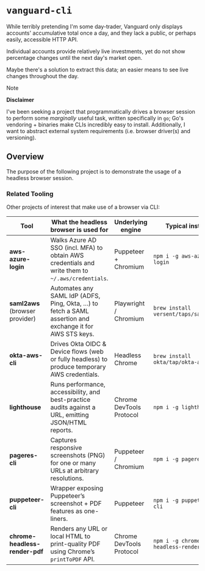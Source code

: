# `vanguard-cli`

While terribly pretending I'm some day-trader, Vanguard only displays accounts' accumulative total once a day, and they
lack a public, or perhaps easily, accessible HTTP API.

Individual accounts provide relatively live investments, yet do not show percentage changes until the next day's market open.

Maybe there's a solution to extract this data; an easier means to see live changes throughout the day.

> [!NOTE]
> **Disclaimer**
>
> I've been seeking a project that programmatically drives a browser session to perform some *marginally* useful task, written specifically in `go`; Go's
> vendoring + binaries make CLIs incredibly easy to install. Additionally, I want to abstract external system requirements (i.e. browser driver(s) and versioning).

## Overview

The purpose of the following project is to demonstrate the usage of a headless browser session.

### Related Tooling

Other projects of interest that make use of a browser via CLI:

| Tool                            | What the headless browser is used for                                                                    | Underlying engine        | Typical install                       |
|---------------------------------|----------------------------------------------------------------------------------------------------------|--------------------------|---------------------------------------|
| **aws-azure-login**             | Walks Azure AD SSO (incl. MFA) to obtain AWS credentials and write them to `~/.aws/credentials`.         | Puppeteer + Chromium     | `npm i -g aws-azure-login`            |
| **saml2aws** (browser provider) | Automates any SAML IdP (ADFS, Ping, Okta, …) to fetch a SAML assertion and exchange it for AWS STS keys. | Playwright / Chromium    | `brew install versent/taps/saml2aws`  |
| **okta-aws-cli**                | Drives Okta OIDC & Device flows (web or fully headless) to produce temporary AWS credentials.            | Headless Chrome          | `brew install okta/tap/okta-aws-cli`  |
| **lighthouse**                  | Runs performance, accessibility, and best-practice audits against a URL, emitting JSON/HTML reports.     | Chrome DevTools Protocol | `npm i -g lighthouse`                 |
| **pageres-cli**                 | Captures responsive screenshots (PNG) for one or many URLs at arbitrary resolutions.                     | Puppeteer / Chromium     | `npm i -g pageres-cli`                |
| **puppeteer-cli**               | Wrapper exposing Puppeteer’s screenshot + PDF features as one-liners.                                    | Puppeteer                | `npm i -g puppeteer-cli`              |
| **chrome-headless-render-pdf**  | Renders any URL or local HTML to print-quality PDF using Chrome’s `printToPDF` API.                      | Chrome DevTools Protocol | `npm i -g chrome-headless-render-pdf` |
